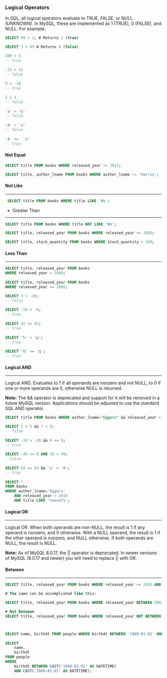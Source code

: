 ### Logical Operators

In SQL, all logical operators evaluate to TRUE, FALSE, or NULL (UNKNOWN). In MySQL, these are implemented as 1 (TRUE), 0 (FALSE), and NULL. For example:

```sql
SELECT 99 > 1; # Returns 1 (true)

SELECT 1 > 99 # Returns 0 (false)

100 > 5
-- true
 
-15 > 15
-- false
 
9 > -10
-- true
 
1 > 1
-- false
 
'a' > 'b'
-- false
 
'A' > 'a'
-- false
 
'A' >=  'a'
-- true
```

#### Not Equal

```sql
SELECT title FROM books WHERE released_year != 2017;

SELECT title, author_lname FROM books WHERE author_lname != 'Harris';
```

#### Not Like
---
```sql
 SELECT title FROM books WHERE title LIKE 'W%';
```

* Greater Than
---
```sql
SELECT title FROM books WHERE title NOT LIKE 'W%';

SELECT title, released_year FROM books WHERE released_year >= 2005;

SELECT title, stock_quantity FROM books WHERE stock_quantity > 100;
```
#### Less Than
---
```sql
SELECT title, released_year FROM books
WHERE released_year < 2000;
 
SELECT title, released_year FROM books
WHERE released_year <= 2000;

SELECT 3 < -10;
-- false
 
SELECT -10 < -9;
-- true
 
SELECT 42 <= 42;
-- true
 
SELECT 'h' < 'p';
-- true
 
SELECT 'Q' <= 'q';
-- true
```

#### Logical AND
---
Logical AND. Evaluates to 1 if all operands are nonzero and not NULL, to 0 if one or more operands are 0, otherwise NULL is returned.

**Note:** The && operator is deprecated and support for it will be removed in a future MySQL version. Applications should be adjusted to use the standard SQL AND operator.

```sql
SELECT title FROM books WHERE author_lname="Eggers" && released_year > 2010;

SELECT 1 < 5 && 7 = 9;
-- false
 
SELECT -10 > -20 && 0 <= 0;
-- true
 
SELECT -40 <= 0 AND 10 > 40;
--false
 
SELECT 54 <= 54 && 'a' = 'A';
-- true
 
SELECT * 
FROM books
WHERE author_lname='Eggers' 
    AND released_year > 2010 
    AND title LIKE '%novel%';
```

#### Logical OR
---
Logical OR. When both operands are non-NULL, the result is 1 if any operand is nonzero, and 0 otherwise. With a NULL operand, the result is 1 if the other operand is nonzero, and NULL otherwise. If both operands are NULL, the result is NULL.

**Note:** As of MySQL 8.0.17, the || operator is deprecated. In newer versions of MySQL (8.0.17 and newer) you will need to replace || with OR.



#### Between
---
```sql
SELECT title, released_year FROM books WHERE released_year >= 2003 AND released_year <= 2013;

# The same can be accomplished like this: 

SELECT title, released_year FROM books WHERE released_year BETWEEN 2003 AND 2013;

# Not Between
SELECT title, released_year FROM books WHERE released_year NOT BETWEEN 2000 AND 2010;



SELECT name, birthdt FROM people WHERE birthdt BETWEEN '1980-01-01' AND '2000-01-01';
 
SELECT 
    name, 
    birthdt 
FROM people
WHERE 
    birthdt BETWEEN CAST('1980-01-01' AS DATETIME)
    AND CAST('2000-01-01' AS DATETIME);
```